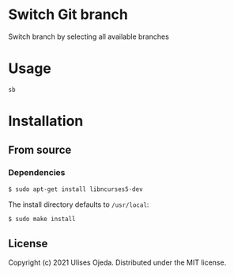 # Switch Git branch

Switch branch by selecting all available branches

# Usage

`sb`

# Installation

## From source

### Dependencies

```sh
$ sudo apt-get install libncurses5-dev
```

The install directory defaults to `/usr/local`:

```sh
$ sudo make install
```

## License

Copyright (c) 2021 Ulises Ojeda.
Distributed under the MIT license.

